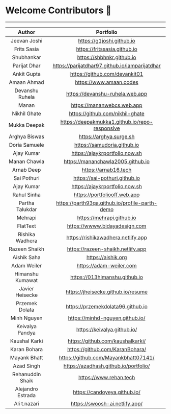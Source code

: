 # Welcome Contributors 🙏

---

| Author | Portfolio |
| :---: | :---: |
| Jeevan Joshi | https://g1joshi.github.io |
| Frits Sasia | https://fritssasia.github.io |
| Shubhankar | https://shbhnkr.github.io |
| Parijat Dhar | https://parijatdhar97.github.io/iamparijatdhar |
| Ankit Gupta | https://github.com/devankit01 |
| Amaan Ahmad | https://www.amaan.codes |
| Devanshu Ruhela| https://devanshu-ruhela.web.app |
| Manan | https://mananwebcs.web.app |
| Nikhil Ghate | https://github.com/nikhil-ghate |
| Mukka Deepak | https://deepakmukka1.github.io/repo-responsive |
| Arghya Biswas | https://arghya.surge.sh |
| Doria Samuele | https://samudoria.github.io |
| Ajay Kumar | https://ajaykrportfolio.now.sh |
| Manan Chawla | https://mananchawla2005.github.io |
| Arnab Deep | https://arnab16.tech |
| Sai Pothuri | https://sai-pothuri.github.io |
| Ajay Kumar | https://ajaykrportfolio.now.sh |
| Rahul Sinha | https://portfoliooff.web.app |
| Partha Talukdar | https://parth93qa.github.io/profile-parth-demo |
| Mehrapi | https://mehrapi.github.io | 
| FlatText | https://wwww.bidayadesign.com |
| Rishika Wadhera | https://rishikawadhera.netlify.app |
| Razeen Shaikh | https://razeen-shaikh.netlify.app |
| Aishik Saha | https://aishik.org |
| Adam Weiler | https://adam-weiler.com |
| Himanshu Kumawat | https://013himanshu.github.io |
| Javier Heisecke | https://jheisecke.github.io/resume |
| Przemek Dolata | https://przemekdolata96.github.io |
| Minh Nguyen | https://minhd-nguyen.github.io/ |
| Keivalya Pandya | https://keivalya.github.io/ |
| Kaushal Karki | https://github.com/kaushalkarki/ |
| Karan Bohara | https://github.com/KaranBohara/ |
| Mayank Bhatt | https://github.com/Mayankbhatt07141/ |
| Azad Singh | https://azadhash.github.io/portfolio/ |
| Rehanuddin Shaik | https://www.rehan.tech |
| Alejandro Estrada | https://candoyeya.github.io/ |
| Ali t.nazari | https://swoosh-ai.netlify.app/  |